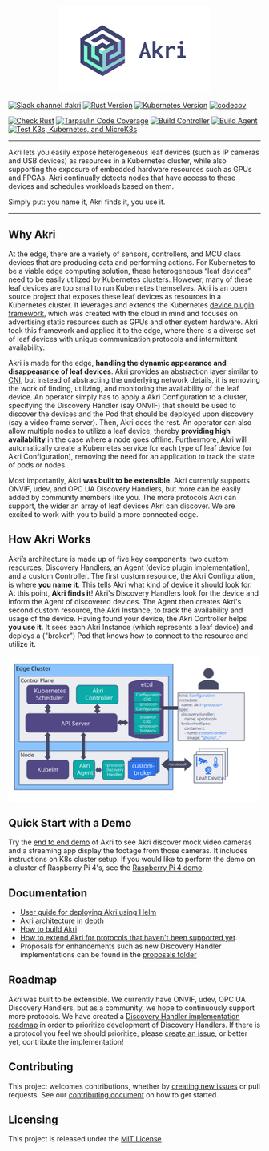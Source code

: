 <p align="center"><img src="art/logo-horizontal/akri-logo-horizontal-light.svg" alt="Akri Logo" width="300"></p>

[![Slack channel #akri](https://img.shields.io/badge/slack-akri-blueviolet.svg?logo=slack)](https://kubernetes.slack.com/messages/akri) 
[![Rust Version](https://img.shields.io/badge/rustc-1.49.0-blue.svg)](https://blog.rust-lang.org/2020/12/31/Rust-1.49.0.html) 
[![Kubernetes Version](https://img.shields.io/badge/kubernetes-≥%201.16-blue.svg)](https://kubernetes.io/) 
[![codecov](https://codecov.io/gh/deislabs/akri/branch/main/graph/badge.svg?token=V468HO7CDE)](https://codecov.io/gh/deislabs/akri) 

[![Check Rust](https://github.com/deislabs/akri/workflows/Check%20Rust/badge.svg?branch=main&event=push)](https://github.com/deislabs/akri/actions?query=workflow%3A%22Check+Rust%22) 
[![Tarpaulin Code Coverage](https://github.com/deislabs/akri/workflows/Tarpaulin%20Code%20Coverage/badge.svg?branch=main&event=push)](https://github.com/deislabs/akri/actions?query=workflow%3A%22Tarpaulin+Code+Coverage%22) 
[![Build Controller](https://github.com/deislabs/akri/workflows/Build%20Controller/badge.svg?branch=main&event=push)](https://github.com/deislabs/akri/actions?query=workflow%3A%22Build+Controller%22) 
[![Build Agent](https://github.com/deislabs/akri/workflows/Build%20Agent/badge.svg?branch=main&event=push)](https://github.com/deislabs/akri/actions?query=workflow%3A%22Build+Agent%22)
[![Test K3s, Kubernetes, and MicroK8s](https://github.com/deislabs/akri/workflows/Test%20K3s,%20Kubernetes,%20and%20MicroK8s/badge.svg?branch=main&event=push)](https://github.com/deislabs/akri/actions?query=workflow%3A%22Test+K3s%2C+Kubernetes%2C+and+MicroK8s%22)


----
Akri lets you easily expose heterogeneous leaf devices (such as IP cameras and USB devices) as resources in a Kubernetes cluster, while also supporting the exposure of embedded hardware resources such as GPUs and FPGAs. Akri continually detects nodes that have access to these devices and schedules workloads based on them. 

Simply put: you name it, Akri finds it, you use it.


----
## Why Akri
At the edge, there are a variety of sensors, controllers, and MCU class devices that are producing data and performing actions. For Kubernetes to be a viable edge computing solution, these heterogeneous “leaf devices” need to be easily utilized by Kubernetes clusters. However, many of these leaf devices are too small to run Kubernetes themselves. Akri is an open source project that exposes these leaf devices as resources in a Kubernetes cluster. It leverages and extends the Kubernetes [device plugin framework](https://kubernetes.io/docs/concepts/extend-kubernetes/compute-storage-net/device-plugins/), which was created with the cloud in mind and focuses on advertising static resources such as GPUs and other system hardware. Akri took this framework and applied it to the edge, where there is a diverse set of leaf devices with unique communication protocols and intermittent availability.   

Akri is made for the edge, **handling the dynamic appearance and disappearance of leaf devices**. Akri provides an abstraction layer similar to [CNI](https://github.com/containernetworking/cni), but instead of abstracting the underlying network details, it is removing the work of finding, utilizing, and monitoring the availability of the leaf device. An operator simply has to apply a Akri Configuration to a cluster, specifying the Discovery Handler (say ONVIF) that should be used to discover the devices and the Pod that should be deployed upon discovery (say a video frame server). Then, Akri does the rest. An operator can also allow multiple nodes to utilize a leaf device, thereby **providing high availability** in the case where a node goes offline. Furthermore, Akri will automatically create a Kubernetes service for each type of leaf device (or Akri Configuration), removing the need for an application to track the state of pods or nodes.

Most importantly, Akri **was built to be extensible**. Akri currently supports ONVIF, udev, and OPC UA Discovery Handlers, but more can be easily added by community members like you. The more protocols Akri can support, the wider an array of leaf devices Akri can discover. We are excited to work with you to build a more connected edge.

## How Akri Works
Akri’s architecture is made up of five key components: two custom resources, Discovery Handlers, an Agent (device plugin implementation), and a custom Controller. The first custom resource, the Akri Configuration, is where **you name it**. This tells Akri what kind of device it should look for. At this point, **Akri finds it**! Akri's Discovery Handlers look for the device and inform the Agent of discovered devices. The Agent then creates Akri's second custom resource, the Akri Instance, to track the availability and usage of the device. Having found your device, the Akri Controller helps **you use it**. It sees each Akri Instance (which represents a leaf device) and deploys a ("broker") Pod that knows how to connect to the resource and utilize it.

<img src="./docs/media/akri-architecture.svg" alt="Akri Architecture" style="padding-bottom: 10px padding-top: 10px;
margin-right: auto; display: block; margin-left: auto;"/>

## Quick Start with a Demo
Try the [end to end demo](./docs/end-to-end-demo.md) of Akri to see Akri discover mock video cameras and a streaming app display the footage from those cameras. It includes instructions on K8s cluster setup. If you would like to perform the demo on a cluster of Raspberry Pi 4's, see the [Raspberry Pi 4 demo](./docs/end-to-end-demo-rpi4.md).

## Documentation
- [User guide for deploying Akri using Helm](./docs/user-guide.md) 
- [Akri architecture in depth](./docs/architecture.md)
- [How to build Akri](./docs/development.md)
- [How to extend Akri for protocols that haven't been supported yet](./docs/extensibility.md).
- Proposals for enhancements such as new Discovery Handler implementations can be found in the [proposals folder](./docs/proposals)

## Roadmap
Akri was built to be extensible. We currently have ONVIF, udev, OPC UA Discovery Handlers, but as a community, we hope to continuously support more protocols. We have created a [Discovery Handler implementation roadmap](./docs/roadmap.md#implement-additional-discovery-handlers) in order to prioritize development of Discovery Handlers. If there is a protocol you feel we should prioritize, please [create an issue](https://github.com/deislabs/akri/issues/new/choose), or better yet, contribute the implementation!

## Contributing
This project welcomes contributions, whether by [creating new issues](https://github.com/deislabs/akri/issues/new/choose) or pull requests. See our [contributing document](./docs/contributing.md) on how to get started.

## Licensing
This project is released under the [MIT License](./LICENSE).

